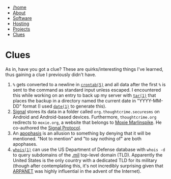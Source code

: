 <div>
<nav class="navbar">
<ul>
  <li><a href="/index.html">/home</a></li>
  <li><a href="/pages/about-me.html">About</a></li>
  <li><a href="/pages/software.html">Software</a></li>
  <li><a href="/pages/selfhosting.html">Hosting</a></li>
  <li><a href="/pages/projects.html">Projects</a></li>
  <li><a class="active" href="/pages/clues.html">Clues</a></li>
</ul>
</nav>
</div>

# Clues

As in, have you got a clue? These are quirks/interesting things I've
learned, thus gaining a clue I previously didn't have.

1. `%` gets converted to a newline in
  [`crontab(5)`](https://man.openbsd.org/crontab.5) and all data after the
  first `%` is sent to the command as standard input unless
  escaped. I encountered this while working on an entry to back up my
  server with [`tar(1)`](https://man.openbsd.org/tar) that
  places the backup in a directory named the current date in
  "YYYY-MM-DD" format (I used [`date(1)`](https://man.openbsd.org/date) to
  generate this).
2. [Signal](https://www.signal.org/) stores its data in a folder called
  `org.thoughtcrime.securesms` on Android and Android-based
  devices. Furthermore, `thoughtcrime.org` redirects to `moxie.org`,
  a website that belongs to [Moxie
  Marlinspike](https://en.wikipedia.org/wiki/Moxie_Marlinspike). He
  co-authored the [Signal
  Protocol](https://en.wikipedia.org/wiki/Signal_Protocol).
3. An [apophasis](https://en.wiktionary.org/wiki/apophasis)
   is an allusion to something by denying that it will be
   mentioned. "Not to mention" and "to say nothing of" are
   both apophases.
4. [`whois(1)`](https://man.openbsd.org/whois) can use the US Department
   of Defense database with `whois -d` to query subdomains of the
   [.mil](https://www.iana.org/domains/root/db/mil.html) top-level
   domain (TLD). Apparently the United States is the only country with
   a dedicated TLD for its military (though after contemplating this,
   it's not incredibly surprising given that
   [ARPANET](https://www.darpa.mil/about-us/timeline/arpanet) was highly
   influential in the advent of the Internet).

